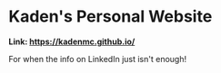 # Kaden's Personal Website

**Link: https://kadenmc.github.io/**

For when the info on LinkedIn just isn't enough!
